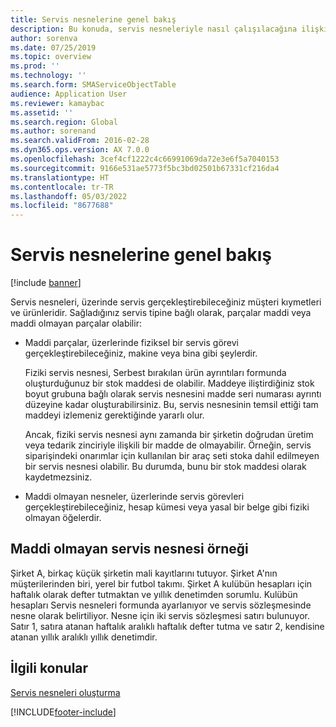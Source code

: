 ```yaml
---
title: Servis nesnelerine genel bakış
description: Bu konuda, servis nesneleriyle nasıl çalışılacağına ilişkin bir genel bakış sağlanmaktadır.
author: sorenva
ms.date: 07/25/2019
ms.topic: overview
ms.prod: ''
ms.technology: ''
ms.search.form: SMAServiceObjectTable
audience: Application User
ms.reviewer: kamaybac
ms.assetid: ''
ms.search.region: Global
ms.author: sorenand
ms.search.validFrom: 2016-02-28
ms.dyn365.ops.version: AX 7.0.0
ms.openlocfilehash: 3cef4cf1222c4c66991069da72e3e6f5a7040153
ms.sourcegitcommit: 9166e531ae5773f5bc3bd02501b67331cf216da4
ms.translationtype: HT
ms.contentlocale: tr-TR
ms.lasthandoff: 05/03/2022
ms.locfileid: "8677688"
---
```

# <a name="service-objects-overview"></a>Servis nesnelerine genel bakış

[!include [banner](../includes/banner.md)]

Servis nesneleri, üzerinde servis gerçekleştirebileceğiniz müşteri kıymetleri ve ürünleridir. Sağladığınız servis tipine bağlı olarak, parçalar maddi veya maddi olmayan parçalar olabilir:

-  Maddi parçalar, üzerlerinde fiziksel bir servis görevi gerçekleştirebileceğiniz, makine veya bina gibi şeylerdir.

    Fiziki servis nesnesi, Serbest bırakılan ürün ayrıntıları formunda oluşturduğunuz bir stok maddesi de olabilir. Maddeye iliştirdiğiniz stok boyut grubuna bağlı olarak servis nesnesini madde seri numarası ayrıntı düzeyine kadar oluşturabilirsiniz. Bu, servis nesnesinin temsil ettiği tam maddeyi izlemeniz gerektiğinde yararlı olur.

    Ancak, fiziki servis nesnesi aynı zamanda bir şirketin doğrudan üretim veya tedarik zinciriyle ilişkili bir madde de olmayabilir. Örneğin, servis siparişindeki onarımlar için kullanılan bir araç seti stoka dahil edilmeyen bir servis nesnesi olabilir. Bu durumda, bunu bir stok maddesi olarak kaydetmezsiniz.

-  Maddi olmayan nesneler, üzerlerinde servis görevleri gerçekleştirebileceğiniz, hesap kümesi veya yasal bir belge gibi fiziki olmayan öğelerdir.

## <a name="example-of-an-intangible-service-object"></a>Maddi olmayan servis nesnesi örneği

Şirket A, birkaç küçük şirketin mali kayıtlarını tutuyor. Şirket A'nın müşterilerinden biri, yerel bir futbol takımı. Şirket A kulübün hesapları için haftalık olarak defter tutmaktan ve yıllık denetimden sorumlu. Kulübün hesapları Servis nesneleri formunda ayarlanıyor ve servis sözleşmesinde nesne olarak belirtiliyor. Nesne için iki servis sözleşmesi satırı bulunuyor. Satır 1, satıra atanan haftalık aralıklı haftalık defter tutma ve satır 2, kendisine atanan yıllık aralıklı yıllık denetimdir.

## <a name="related-topics"></a>İlgili konular

[Servis nesneleri oluşturma](create-service-objects.md)



[!INCLUDE[footer-include](../../includes/footer-banner.md)]